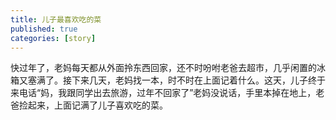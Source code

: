 ```yaml
---
title: 儿子最喜欢吃的菜
published: true
categories: [story]
---
```


快过年了，老妈每天都从外面拎东西回家，还不时吩咐老爸去超市，几乎闲置的冰箱又塞满了。接下来几天，老妈找一本，时不时在上面记着什么。这天，儿子终于来电话“妈，我跟同学出去旅游，过年不回家了”老妈没说话，手里本掉在地上，老爸捡起来，上面记满了儿子喜欢吃的菜。

